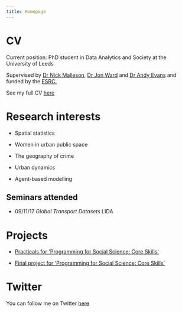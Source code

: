 ```yaml
---
title: Homepage
---
```


# CV


Current position: PhD student in Data Analytics and Society at the University of Leeds


Supervised by [Dr Nick Malleson](http://nickmalleson.co.uk), [Dr Jon Ward](http://www1.maths.leeds.ac.uk/~jaward/) and [Dr Andy Evans](http://www.geog.leeds.ac.uk/people/a.evans/) and funded by the [ESRC.](http://www.esrc.ac.uk)


See my full CV [here](https://annabelelizabethwhipp.github.io/cv)


# Research interests

- Spatial statistics

- Women in urban public space

- The geography of crime 

- Urban dynamics

- Agent-based modelling



##  Seminars attended

- 09/11/17 *Global Transport Datasets* LIDA



# Projects

- [Practicals for 'Programming for Social Science: Core Skills'](https://github.com/annabelelizabethwhipp/Programming-for-Social-Science)
  
- [Final project for 'Programming for Social Science: Core Skills'](https://github.com/annabelelizabethwhipp/Programming-for-Social-Sciences-Project)


# Twitter

You can follow me on Twitter [here](https://twitter.com/AnnabelWhipp)


